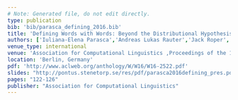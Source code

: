 ```yaml
---
# Note: Generated file, do not edit directly.
type: publication
bib: 'bib/parasca_defining_2016.bib'
title: 'Defining Words with Words: Beyond the Distributional Hypothesis'
authors: ['Iuliana-Elena Parasca','Andreas Lukas Rauter','Jack Roper','Aleksandar Rusinov','Guillaume Bouchard','Sebastian Riedel','Pontus Stenetorp']
venue_type: international
venue: 'Association for Computational Linguistics ,Proceedings of the 1st Workshop on Evaluating Vector-Space Representations for NLP ,pp. 122--126'
location: 'Berlin, Germany'
pdf: 'http://www.aclweb.org/anthology/W/W16/W16-2522.pdf'
slides: "http://pontus.stenetorp.se/res/pdf/parasca2016defining_pres.pdf"
pages: "122-126"
publisher: "Association for Computational Linguistics"
---
```

